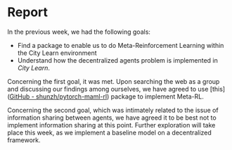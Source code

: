 # Report 

In the previous week, we had the following goals:

* Find a package to enable us to do Meta-Reinforcement Learning within the City Learn environment
* Understand how the decentralized agents problem is implemented in *City Learn*.

Concerning the first goal, it was met. Upon searching the web as a group and discussing our findings among ourselves, we have agreed to use [this]([GitHub - shunzh/pytorch-maml-rl](https://github.com/shunzh/pytorch-maml-rl)) package to implement Meta-RL.

Concerning the second goal, which was intimately related to the issue of information sharing between agents, we have agreed it to be best not to implement information sharing at this point. Further exploration will take place this week, as we implement a baseline model on a decentralized framework.